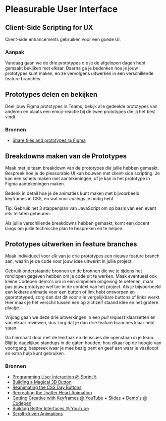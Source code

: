 # Pleasurable User Interface

## Client-Side Scripting for UX
Client-side enhancements gebruiken voor een goede UI.

### Aanpak
Vandaag gaan we de drie prototypes die je de afgelopen dagen hebt gemaakt bekijken met elkaar. Daarna ga je bedenken hoe je jouw prototypes kunt maken, en ze vervolgens uitwerken in een verschillende feature branches.

## Prototypes delen en bekijken

<!-- Ook naar elkaars prototype kijken, misschien hiermee beginnen? Daarna in teams verder. -->
<!-- Teams gaan de Figma prototypes bekijken en beoordelen. -->

Deel jouw Figma prototypes in Teams, bekijk alle gedeelde prototypes van anderen en plaats een emoji-reactie bij de twee prototypes die jij het best vindt.

### Bronnen

- [Share files and prototypes @ Figma](https://help.figma.com/hc/en-us/articles/360040531773-Share-files-and-prototypes)

## Breakdowns maken van de Prototypes

<!-- Daarna uitdenken hoe ze dit kunnen maken met een breakdown/pseudocode van de wireflow/screenflow < bespreken met docent (hier kunnen we studenten helpen met client-side scripting, hoe pak je dit nou aan in js + css? Over het algemeen 'gewoon' met het 3 stappenplan van js. Dus niet gaan googlen nu of llm-en, maar zelf bedenken) -->

Maak met je team breakdown van de prototypes die jullie hebben gemaakt. Bespreek hoe je de pleasurable UI kan bouwen met client-side scripting. Je kan een schets maken met aantekeningen, of je kan in het prototype in Figma aantekeningen maken. 

Bedenk in detail hoe je de animaties kunt maken met bijvoorbeeld keyframes in CSS, en wat voor _easings_ je nodig hebt. 

Tip: Gebruik het 3 stappenplan van JavaScript om op basis van een event iets te laten gebeuren. 

Als jullie verschillende breakdowns hebben gemaakt, komt een docent langs om jullie technische plan te bespreken en te helpen. 


## Prototypes uitwerken in feature branches

Maak individueel voor elk van je drie prototypes een nieuwe feature branch aan, waarin je de code voor jouw idee uitwerkt in jullie project.

Gebruik onderstaande bronnen en de bronnen die we je tijdens het rondlopen gegeven hebben om je code uit te werken. Maak eventueel ook kleine Codepen demo's om in een simpelere omgeving te oefenen, maar pas jouw prototype wel toe in de context van het project. Als je bijvoorbeeld een lekkere animatie voor een button of link hebt ontworpen en geprototyped, zorg dan dat dit voor alle vergelijkbare buttons of links werkt. Hier maak je het verschil tussen een op zichzelf staand idee en het grotere plaatje.

Vrijdag gaan we deze drie uitwerkingen in een _pull request_ klaarzetten en van elkaar reviewen, dus zorg dat je dan drie feature branches klaar hebt staan.

Ga hiernaast door met de leertaak en de issues die openstaan in je team. Blijf je dagelijkse standups in de gaten houden; hou elkaar op de hoogte van voortgang, bespreek waar je mee bezig bent en geef aan waar je vastloopt en extra hulp kunt gebruiken.

### Bronnen

- [Programming User Interaction @ Sprint 5](https://github.com/fdnd-task/fix-the-flow-interactive-website/blob/main/docs/programming-user-interaction.md)
- [Building a Magical 3D Button](https://www.joshwcomeau.com/animation/3d-button/)
- [Reanimating the CSS Day Buttons](https://frontendmasters.com/blog/reanimating-the-css-day-buttons/)
- [Recreating the Twitter Heart Animation](https://css-tricks.com/recreating-the-twitter-heart-animation/)
- [Getting Creative with Keyframes @ YouTube](https://www.youtube.com/watch?v=kXh3EMpaLFo) + [Slides](https://amitsh.com/2022/cssday/gettingCreativeWithKeyframes.pdf) + [Demo's @ Codepen](https://codepen.io/collection/ZMKooM)
- [Building Better Interfaces @ YouTube](https://www.youtube.com/watch?v=o0NtjY17v5w)
- [Scroll-driven Animations](https://scroll-driven-animations.style/)